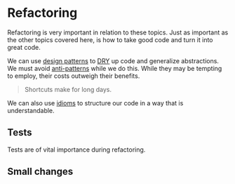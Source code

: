 # Refactoring

Refactoring is very important in relation to these topics. Just as important as the other topics covered here, is how to take good code and turn it into great code.

We can use [design patterns](../patterns/index.md) to [DRY] up code and generalize abstractions. We must avoid [anti-patterns](../anti_patterns/index.md) while we do this. While they may be tempting to employ, their costs outweigh their benefits.

> Shortcuts make for long days.

We can also use [idioms](../idioms/index.md) to structure our code in a way that is understandable.

## Tests

Tests are of vital importance during refactoring.

## Small changes

[DRY]: https://en.wikipedia.org/wiki/Don%27t_repeat_yourself
